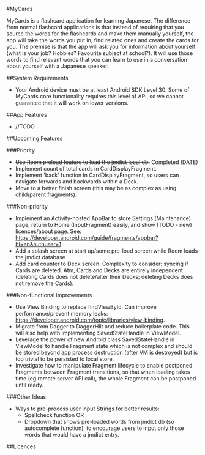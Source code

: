 #MyCards

MyCards is a flashcard application for learning Japanese. The difference from normal flashcard applications is that 
instead of requiring that you source the words for the flashcards and make them manually yourself, the app will take 
the words you put in, find related ones and create the cards for you. The premise is that the app will ask you for 
information about yourself (what is your job? Hobbies? Favourite subject at school?). It will use those words to find
relevant words that you can learn to use in a conversation about yourself with a Japanese speaker.

##System Requirements
+ Your Android device must be at least Android SDK Level 30. 
  Some of MyCards core functionality requires this level of API, so we cannot guarantee 
  that it will work on lower versions. 

##App Features
+ //TODO

##Upcoming Features

###Priority
+ ~~Use Room preload feature to load the jmdict local db.~~ Completed (DATE)
+ Implement count of total cards in CardDisplayFragment.
+ Implement 'back' function in CardDisplayFragment, so users can navigate forwards and backwards within a Deck.
+ Move to a better finish screen (this may be as complex as using child/parent fragments).

###Non-priority
+ Implement an Activity-hosted AppBar to store Settings (Maintenance) page, return to Home (InputFragment) easily,
  and show (TODO - new) licences/about page. See: https://developer.android.com/guide/fragments/appbar?hl=en&authuser=1.
+ Add a splash screen at start up/some pre-load screen while Room loads the jmdict database
+ Add card counter to Deck screen. Complexity to consider: syncing if Cards are deleted. 
  Atm, Cards and Decks are entirely independent (deleting Cards does not delete/alter their Decks;
  deleting Decks does not remove the Cards).
  
###Non-functional improvements
+ Use View Binding to replace findViewById. Can improve performance/prevent memory leaks: 
  https://developer.android.com/topic/libraries/view-binding.
+ Migrate from Dagger to DaggerHilt and reduce boilerplate code. 
  This will also help with implementing SavedStateHandle in ViewModel.
+ Leverage the power of new Android class SavedStateHandle in ViewModel to handle Fragment state which is not complex
  and should be stored beyond app process destruction (after VM is destroyed) but is too trivial to be persisted to local store.  
+ Investigate how to manipulate Fragment lifecycle to enable postponed Fragments between Fragment transitions,
  so that when loading takes time (eg remote server API call), the whole Fragment can be postponed until ready.
  
###Other Ideas 
+ Ways to pre-process user input Strings for better results:
  + Spellcheck function OR
  + Dropdown that shows pre-loaded words from jmdict db (so autocomplete function), 
    to encourage users to input only those words that would have a jmdict entry.  
    
##Licences